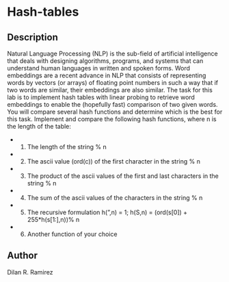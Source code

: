 # Hash-tables

## Description
Natural Language Processing (NLP) is the sub-field of artificial intelligence that deals with designing algorithms, programs, and systems that can understand human languages in written and spoken forms. Word embeddings are a recent advance in NLP that consists of representing words by vectors (or arrays) of floating point numbers in such a way that if two words are similar, their embeddings are also similar.
The task for this lab is to implement hash tables with linear probing to retrieve word embeddings to enable the (hopefully fast) comparison of two given words. You will compare several hash functions and determine which is the best for this task. Implement and compare the following hash functions, where n is the length of the table:
 * 1.	The length of the string % n 
 * 2.	The ascii value (ord(c)) of the first character in the string % n 
 * 3.	The product of the ascii values of the first and last characters in the string % n 
 * 4.	The sum of the ascii values of the characters in the string % n 
 * 5.	The recursive formulation h(”,n) = 1; h(S,n) = (ord(s[0]) + 255*h(s[1:],n))% n 
 * 6.	Another function of your choice

## Author
Dilan R. Ramirez
